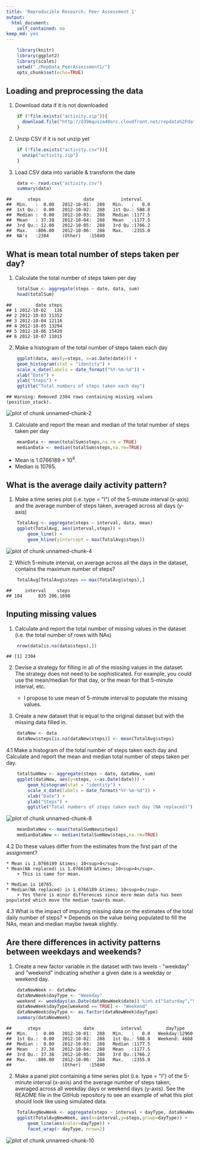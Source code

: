 ```yaml
---
title: 'Reproducible Research: Peer Assessment 1'
output:
  html_document:
    self_contained: no
keep_md: yes
---
```


```r
    library(knitr)
    library(ggplot2)
    library(scales)
    setwd("./RepData_PeerAssessment1/")
    opts_chunk$set(echo=TRUE)
```

## Loading and preprocessing the data
1. Download data if it is not downloaded

```r
    if (!file.exists("activity.zip")){
      download.file("http://d396qusza40orc.cloudfront.net/repdata%2Fdata%2Factivity.zip", destfile = "activity.zip", mode="wb")
    }
```

2. Unzip CSV if it is not unzip yet

```r
    if (!file.exists("activity.csv")){
      unzip("activity.zip")
    }
```

3. Load CSV data into variable & transform the date

```r
    data <- read.csv("activity.csv")
    summary(data)
```

```
##      steps                date          interval     
##  Min.   :  0.00   2012-10-01:  288   Min.   :   0.0  
##  1st Qu.:  0.00   2012-10-02:  288   1st Qu.: 588.8  
##  Median :  0.00   2012-10-03:  288   Median :1177.5  
##  Mean   : 37.38   2012-10-04:  288   Mean   :1177.5  
##  3rd Qu.: 12.00   2012-10-05:  288   3rd Qu.:1766.2  
##  Max.   :806.00   2012-10-06:  288   Max.   :2355.0  
##  NA's   :2304     (Other)   :15840
```

## What is mean total number of steps taken per day?

1. Calculate the total number of steps taken per day

```r
    totalSum <- aggregate(steps ~ date, data, sum)
    head(totalSum)
```

```
##         date steps
## 1 2012-10-02   126
## 2 2012-10-03 11352
## 3 2012-10-04 12116
## 4 2012-10-05 13294
## 5 2012-10-06 15420
## 6 2012-10-07 11015
```

2. Make a histogram of the total number of steps taken each day

```r
    ggplot(data, aes(y=steps, x=as.Date(date))) + 
    geom_histogram(stat = "identity") + 
    scale_x_date(labels = date_format("%Y-%m-%d")) + 
    xlab("Date") + 
    ylab("Steps") + 
    ggtitle("Total numbers of steps taken each day")
```

```
## Warning: Removed 2304 rows containing missing values (position_stack).
```

![plot of chunk unnamed-chunk-2](figure/unnamed-chunk-2-1.png) 

3. Calculate and report the mean and median of the total number of steps taken per day

```r
    meanData <- mean(totalSum$steps,na.rm = TRUE)
    medianData <- median(totalSum$steps,na.rm=TRUE)
```
* Mean is 1.0766189 &times; 10<sup>4</sup>.
* Median is 10765.

## What is the average daily activity pattern?

1. Make a time series plot (i.e. type = "l") of the 5-minute interval (x-axis) and the average number of steps taken, averaged across all days (y-axis)

```r
    TotalAvg <- aggregate(steps ~ interval, data, mean)
    ggplot(TotalAvg, aes(interval,steps)) + 
        geom_line() + 
        geom_hline(yintercept = max(TotalAvg$steps))
```

![plot of chunk unnamed-chunk-4](figure/unnamed-chunk-4-1.png) 

2. Which 5-minute interval, on average across all the days in the dataset, contains the maximum number of steps?

```r
    TotalAvg[TotalAvg$steps == max(TotalAvg$steps),]
```

```
##     interval    steps
## 104      835 206.1698
```

## Inputing missing values

1. Calculate and report the total number of missing values in the dataset (i.e. the total number of rows with NAs)

```r
    nrow(data[is.na(data$steps),])
```

```
## [1] 2304
```
2. Devise a strategy for filling in all of the missing values in the dataset. The strategy does not need to be sophisticated. For example, you could use the mean/median for that day, or the mean for that 5-minute interval, etc.

    * I propose to use mean of 5-minute interval to populate the missing values.

3. Create a new dataset that is equal to the original dataset but with the missing data filled in.

```r
    dataNew <- data
    dataNew$steps[is.na(dataNew$steps)] <- mean(TotalAvg$steps)
```

4.1 Make a histogram of the total number of steps taken each day and Calculate and report the mean and median total number of steps taken per day.

```r
    totalSumNew <- aggregate(steps ~ date, dataNew, sum)
    ggplot(dataNew, aes(y=steps, x=as.Date(date))) + 
        geom_histogram(stat = "identity") + 
        scale_x_date(labels = date_format("%Y-%m-%d")) + 
        xlab("Date") + 
        ylab("Steps") + 
        ggtitle("Total numbers of steps taken each day (NA replaced)")
```

![plot of chunk unnamed-chunk-8](figure/unnamed-chunk-8-1.png) 

```r
    meanDataNew <- mean(totalSumNew$steps)
    medianDataNew <- median(totalSumNew$steps,na.rm=TRUE)
```

4.2 Do these values differ from the estimates from the first part of the assignment?

    * Mean is 1.0766189 &times; 10<sup>4</sup>. 
    * Mean(NA replaced) is 1.0766189 &times; 10<sup>4</sup>.
        + This is same for mean.
    
    * Median is 10765. 
    * Median(NA replaced) is 1.0766189 &times; 10<sup>4</sup>.
        + Yes there is minor differences since more mean data has been populated which move the median towards mean.

4.3 What is the impact of imputing missing data on the estimates of the total daily number of steps?
    * Depends on the value being populated to fill the NAs, mean and median maybe tweak slightly.

## Are there differences in activity patterns between weekdays and weekends?
1. Create a new factor variable in the dataset with two levels - "weekday" and "weekend" indicating whether a given date is a weekday or weekend day.

```r
    dataNewWeek <- dataNew
    dataNewWeek$dayType <- "Weekday"
    weekend <- weekdays(as.Date(dataNewWeek$date)) %in% c("Saturday","Sunday")
    dataNewWeek$dayType[weekend == TRUE] <- "Weekend"
    dataNewWeek$dayType <- as.factor(dataNewWeek$dayType)
    summary(dataNewWeek)
```

```
##      steps                date          interval         dayType     
##  Min.   :  0.00   2012-10-01:  288   Min.   :   0.0   Weekday:12960  
##  1st Qu.:  0.00   2012-10-02:  288   1st Qu.: 588.8   Weekend: 4608  
##  Median :  0.00   2012-10-03:  288   Median :1177.5                  
##  Mean   : 37.38   2012-10-04:  288   Mean   :1177.5                  
##  3rd Qu.: 37.38   2012-10-05:  288   3rd Qu.:1766.2                  
##  Max.   :806.00   2012-10-06:  288   Max.   :2355.0                  
##                   (Other)   :15840
```

2. Make a panel plot containing a time series plot (i.e. type = "l") of the 5-minute interval (x-axis) and the average number of steps taken, averaged across all weekday days or weekend days (y-axis). See the README file in the GitHub repository to see an example of what this plot should look like using simulated data.



```r
    TotalAvgNewWeek <- aggregate(steps ~ interval + dayType, dataNewWeek, mean)
    ggplot(TotalAvgNewWeek, aes(x=interval,y=steps,group=dayType)) + 
        geom_line(aes(color=dayType)) + 
        facet_wrap(~ dayType, nrow=2)
```

![plot of chunk unnamed-chunk-10](figure/unnamed-chunk-10-1.png) 
